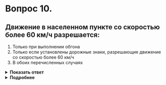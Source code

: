 # Вопрос 10.

## Движение в населенном пункте со скоростью более 60 км/ч разрешается:

1. Только при выполнении обгона
2. Только если установлены дорожные знаки, разрешающие движение со скоростью более 60 км/ч
3. В обоих перечисленных случаях

<details>
<summary><b>Показать ответ</b></summary>
Правильный ответ: 2
</details>
<details>
<summary><b>Подробнее</b></summary>
В населённых пунктах скорость движения ограничена: она не должна превышать 60 км/ч. Повышенная скорость может быть введена на отдельных участках дорог путём установки знаков 3.24 «Ограничение максимальной скорости». 
(Пункт 10.2 ПДД)
</details>